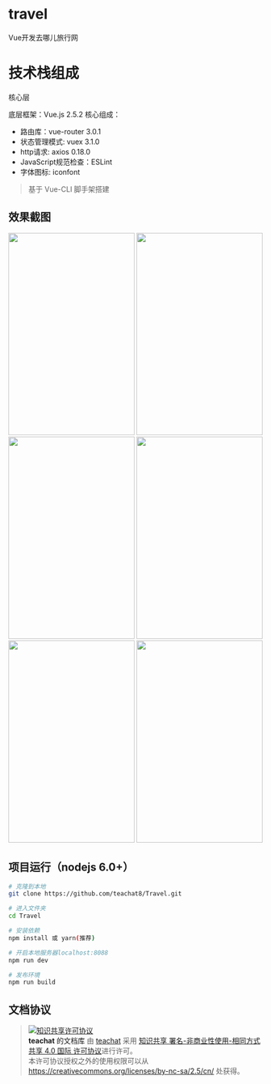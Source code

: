 # travel

Vue开发去哪儿旅行网

# 技术栈组成

核心层

底层框架：Vue.js 2.5.2 核心组成：

* 路由库：vue-router 3.0.1
* 状态管理模式: vuex 3.1.0
* http请求: axios 0.18.0
* JavaScript规范检查：ESLint
* 字体图标: iconfont

> 基于 Vue-CLI 脚手架搭建

## 效果截图

<img src="https://i.loli.net/2019/04/15/5cb492deb38d2.gif" width="250" height="400">  <img src="https://i.loli.net/2019/04/15/5cb496267b9d8.png" width="250" height="400">  <img src="https://i.loli.net/2019/04/15/5cb4950a63377.png" width="250" height="400">  <img src="https://i.loli.net/2019/04/15/5cb4950a64f02.png" width="250" height="400">  <img src="https://i.loli.net/2019/04/15/5cb4950a8df79.png" width="250" height="400">  <img src="https://i.loli.net/2019/04/15/5cb4950a8f770.png" width="250" height="400">

## 项目运行（nodejs 6.0+）

``` bash
# 克隆到本地
git clone https://github.com/teachat8/Travel.git

# 进入文件夹
cd Travel

# 安装依赖
npm install 或 yarn(推荐)

# 开启本地服务器localhost:8088
npm run dev

# 发布环境
npm run build
```


## 文档协议
> <a rel="license" href="http://creativecommons.org/licenses/by-nc-sa/4.0/"><img alt="知识共享许可协议" style="border-width:0" src="https://i.creativecommons.org/l/by-nc-sa/4.0/88x31.png" /></a><br /><a xmlns:dct="http://purl.org/dc/terms/" property="dct:title">**teachat** 的文档库</a> 由 <a xmlns:cc="http://creativecommons.org/ns#" href="wzh" property="cc:attributionName" rel="cc:attributionURL">teachat</a> 采用 <a rel="license" href="http://creativecommons.org/licenses/by-nc-sa/4.0/">知识共享 署名-非商业性使用-相同方式共享 4.0 国际 许可协议</a>进行许可。<br />本许可协议授权之外的使用权限可以从 <a xmlns:cc="http://creativecommons.org/ns#" href="https://creativecommons.org/licenses/by-nc-sa/2.5/cn/" rel="cc:morePermissions">https://creativecommons.org/licenses/by-nc-sa/2.5/cn/</a> 处获得。
